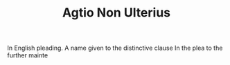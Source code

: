 ---
title: Agtio Non Ulterius
letter: A
permalink: "/definitions/agtio-non-ulterius.html"
body: In English pleading. A name given to the distinctive clause In the plea to the
  further mainte
published_at: '2018-07-07'
source: Black's Law Dictionary
layout: post
---